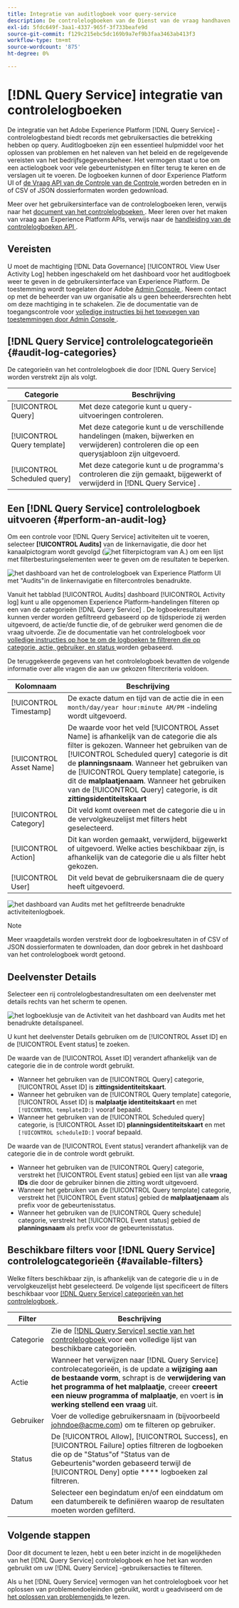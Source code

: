 ```yaml
---
title: Integratie van auditlogboek voor query-service
description: De controlelogboeken van de Dienst van de vraag handhaven verslagen voor diverse gebruikersacties om een controletraject voor het oplossen van problemenkwesties te vormen of het naleven van het beleid van het collectieve gegevensbeheer en regelgevende vereisten. Dit leerprogramma verstrekt een overzicht van de eigenschappen van het controlelogboek specifiek voor de Dienst van de Vraag.
exl-id: 5fdc649f-3aa1-4337-965f-3f733beafe9d
source-git-commit: f129c215ebc5dc169b9a7ef9b3faa3463ab413f3
workflow-type: tm+mt
source-wordcount: '875'
ht-degree: 0%

---
```


# [!DNL Query Service] integratie van controlelogboeken

De integratie van het Adobe Experience Platform [!DNL Query Service] -controlelogbestand biedt records met gebruikersacties die betrekking hebben op query. Auditlogboeken zijn een essentieel hulpmiddel voor het oplossen van problemen en het naleven van het beleid en de regelgevende vereisten van het bedrijfsgegevensbeheer. Het vermogen staat u toe om een actielogboek voor vele gebeurtenistypen en filter terug te keren en de verslagen uit te voeren. De logboeken kunnen of door Experience Platform UI of [ de Vraag API van de Controle van de Controle ](https://www.adobe.io/experience-platform-apis/references/audit-query/) worden betreden en in of CSV of JSON dossierformaten worden gedownload.

Meer over het gebruikersinterface van de controlelogboeken leren, verwijs naar het [ document van het controlelogboeken ](../../landing/governance-privacy-security/audit-logs/overview.md). Meer leren over het maken van vraag aan Experience Platform APIs, verwijs naar de [ handleiding van de controlelogboeken API ](../../landing/api-guide.md).

## Vereisten

U moet de machtiging [!DNL Data Governance] [!UICONTROL View User Activity Log] hebben ingeschakeld om het dashboard voor het auditlogboek weer te geven in de gebruikersinterface van Experience Platform. De toestemming wordt toegelaten door Adobe [ Admin Console ](https://adminconsole.adobe.com/). Neem contact op met de beheerder van uw organisatie als u geen beheerdersrechten hebt om deze machtiging in te schakelen. Zie de documentatie van de toegangscontrole voor [ volledige instructies bij het toevoegen van toestemmingen door Admin Console ](../../access-control/home.md).

## [!DNL Query Service] controlelogcategorieën {#audit-log-categories}

De categorieën van het controlelogboek die door [!DNL Query Service] worden verstrekt zijn als volgt.

| Categorie | Beschrijving |
|---|---|
| [!UICONTROL Query] | Met deze categorie kunt u query-uitvoeringen controleren. |
| [!UICONTROL Query template] | Met deze categorie kunt u de verschillende handelingen (maken, bijwerken en verwijderen) controleren die op een querysjabloon zijn uitgevoerd. |
| [!UICONTROL Scheduled query] | Met deze categorie kunt u de programma&#39;s controleren die zijn gemaakt, bijgewerkt of verwijderd in [!DNL Query Service] . |

## Een [!DNL Query Service] controlelogboek uitvoeren {#perform-an-audit-log}

Om een controle voor [!DNL Query Service] activiteiten uit te voeren, selecteer **[!UICONTROL Audits]** van de linkernavigatie, die door het kanaalpictogram wordt gevolgd (![ het filterpictogram van A.](/help/images/icons/filter.png)) om een lijst met filterbesturingselementen weer te geven om de resultaten te beperken.

![ het dashboard van het de controlelogboek van Experience Platform UI met &quot;Audits&quot;in de linkernavigatie en filtercontroles benadrukte.](../images/audit-log/filter-controls.png)

Vanuit het tabblad [!UICONTROL Audits] dashboard [!UICONTROL Activity log] kunt u alle opgenomen Experience Platform-handelingen filteren op een van de categorieën [!DNL Query Service] . De logboekresultaten kunnen verder worden gefiltreerd gebaseerd op de tijdsperiode zij werden uitgevoerd, de actie/de functie die, of de gebruiker werd genomen die de vraag uitvoerde. Zie de documentatie van het controlelogboek voor [ volledige instructies op hoe te om de logboeken te filtreren die op categorie, actie, gebruiker, en status ](../../landing/governance-privacy-security/audit-logs/overview.md#managing-audit-logs-in-the-ui) worden gebaseerd.

De teruggekeerde gegevens van het controlelogboek bevatten de volgende informatie over alle vragen die aan uw gekozen filtercriteria voldoen.

| Kolomnaam | Beschrijving |
|---|---|
| [!UICONTROL Timestamp] | De exacte datum en tijd van de actie die in een `month/day/year hour:minute AM/PM` -indeling wordt uitgevoerd. |
| [!UICONTROL Asset Name] | De waarde voor het veld [!UICONTROL Asset Name] is afhankelijk van de categorie die als filter is gekozen. Wanneer het gebruiken van de [!UICONTROL Scheduled query] categorie is dit de **planningsnaam**. Wanneer het gebruiken van de [!UICONTROL Query template] categorie, is dit de **malplaatjenaam**. Wanneer het gebruiken van de [!UICONTROL Query] categorie, is dit **zittingsidentiteitskaart** |
| [!UICONTROL Category] | Dit veld komt overeen met de categorie die u in de vervolgkeuzelijst met filters hebt geselecteerd. |
| [!UICONTROL Action] | Dit kan worden gemaakt, verwijderd, bijgewerkt of uitgevoerd. Welke acties beschikbaar zijn, is afhankelijk van de categorie die u als filter hebt gekozen. |
| [!UICONTROL User] | Dit veld bevat de gebruikersnaam die de query heeft uitgevoerd. |

![ het dashboard van Audits met het gefiltreerde benadrukte activiteitenlogboek.](../images/audit-log/filtered-activity.png)

>[!NOTE]
>
>Meer vraagdetails worden verstrekt door de logboekresultaten in of CSV of JSON dossierformaten te downloaden, dan door gebrek in het dashboard van het controlelogboek wordt getoond.

## Deelvenster Details

Selecteer een rij controlelogbestandresultaten om een deelvenster met details rechts van het scherm te openen.

![ het logboeklusje van de Activiteit van het dashboard van Audits met het benadrukte detailspaneel.](../images/audit-log/details-panel.png)

U kunt het deelvenster Details gebruiken om de [!UICONTROL Asset ID] en de [!UICONTROL Event status] te zoeken.

De waarde van de [!UICONTROL Asset ID] verandert afhankelijk van de categorie die in de controle wordt gebruikt.

* Wanneer het gebruiken van de [!UICONTROL Query] categorie, [!UICONTROL Asset ID] is **zittingsidentiteitskaart**.
* Wanneer het gebruiken van de [!UICONTROL Query template] categorie, [!UICONTROL Asset ID] is **malplaatje identiteitskaart** en met `[!UICONTROL templateID:]` vooraf bepaald.
* Wanneer het gebruiken van de [!UICONTROL Scheduled query] categorie, is [!UICONTROL Asset ID] **planningsidentiteitskaart** en met `[!UICONTROL scheduleID:]` vooraf bepaald.

De waarde van de [!UICONTROL Event status] verandert afhankelijk van de categorie die in de controle wordt gebruikt.

* Wanneer het gebruiken van de [!UICONTROL Query] categorie, verstrekt het [!UICONTROL Event status] gebied een lijst van alle **vraag IDs** die door de gebruiker binnen die zitting wordt uitgevoerd.
* Wanneer het gebruiken van de [!UICONTROL Query template] categorie, verstrekt het [!UICONTROL Event status] gebied de **malplaatjenaam** als prefix voor de gebeurtenisstatus.
* Wanneer het gebruiken van de [!UICONTROL Query schedule] categorie, verstrekt het [!UICONTROL Event status] gebied de **planningsnaam** als prefix voor de gebeurtenisstatus.

## Beschikbare filters voor [!DNL Query Service] controlelogcategorieën {#available-filters}

Welke filters beschikbaar zijn, is afhankelijk van de categorie die u in de vervolgkeuzelijst hebt geselecteerd. De volgende lijst specificeert de filters beschikbaar voor [[!DNL Query Service]  categorieën van het controlelogboek ](#audit-log-categories).

| Filter | Beschrijving |
|---|---|
| Categorie | Zie de [[!DNL Query Service]  sectie van het controlelogboek ](#audit-log-categories) voor een volledige lijst van beschikbare categorieën. |
| Actie | Wanneer het verwijzen naar [!DNL Query Service] controlecategorieën, is de update a **wijziging aan de bestaande vorm**, schrapt is de **verwijdering van het programma of het malplaatje**, creeer **creeert een nieuw programma of malplaatje**, en voert is **in werking stellend een vraag** uit. |
| Gebruiker | Voer de volledige gebruikersnaam in (bijvoorbeeld johndoe@acme.com) om te filteren op gebruiker. |
| Status | De [!UICONTROL Allow], [!UICONTROL Success], en [!UICONTROL Failure] opties filtreren de logboeken die op de &quot;Status&quot;of &quot;Status van de Gebeurtenis&quot;worden gebaseerd terwijl de [!UICONTROL Deny] optie **** logboeken zal filtreren. |
| Datum | Selecteer een begindatum en/of een einddatum om een datumbereik te definiëren waarop de resultaten moeten worden gefilterd. |

## Volgende stappen

Door dit document te lezen, hebt u een beter inzicht in de mogelijkheden van het [!DNL Query Service] controlelogboek en hoe het kan worden gebruikt om uw [!DNL Query Service] -gebruikersacties te filteren.

Als u het [!DNL Query Service] vermogen van het controlelogboek voor het oplossen van problemendoeleinden gebruikt, wordt u geadviseerd om de [ het oplossen van problemengids ](../troubleshooting-guide.md) te lezen.
